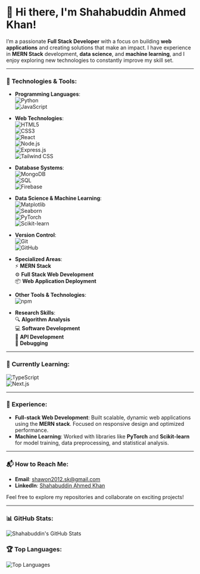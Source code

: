 # 👋 Hi there, I'm **Shahabuddin Ahmed Khan**!

I’m a passionate **Full Stack Developer** with a focus on building **web applications** and creating solutions that make an impact. I have experience in **MERN Stack** development, **data science**, and **machine learning**, and I enjoy exploring new technologies to constantly improve my skill set.

---

### 🔧 **Technologies & Tools**:

- **Programming Languages**:  
  ![Python](https://img.shields.io/badge/Python-3776AB?style=flat&logo=python&logoColor=white)  
  ![JavaScript](https://img.shields.io/badge/JavaScript-F7DF1E?style=flat&logo=javascript&logoColor=black)  

- **Web Technologies**:  
  ![HTML5](https://img.shields.io/badge/HTML5-E34F26?style=flat&logo=html5&logoColor=white)  
  ![CSS3](https://img.shields.io/badge/CSS3-1572B6?style=flat&logo=css3&logoColor=white)  
  ![React](https://img.shields.io/badge/React-61DAFB?style=flat&logo=react&logoColor=black)  
  ![Node.js](https://img.shields.io/badge/Node.js-339933?style=flat&logo=node.js&logoColor=white)  
  ![Express.js](https://img.shields.io/badge/Express.js-000000?style=flat&logo=express&logoColor=white)  
  ![Tailwind CSS](https://img.shields.io/badge/TailwindCSS-38B2AC?style=flat&logo=tailwindcss&logoColor=white)

- **Database Systems**:  
  ![MongoDB](https://img.shields.io/badge/MongoDB-47A248?style=flat&logo=mongodb&logoColor=white)  
  ![SQL](https://img.shields.io/badge/SQL-00758F?style=flat&logo=postgresql&logoColor=white)  
  ![Firebase](https://img.shields.io/badge/Firebase-FFCA28?style=flat&logo=firebase&logoColor=black)

- **Data Science & Machine Learning**:  
  ![Matplotlib](https://img.shields.io/badge/Matplotlib-003B57?style=flat&logo=matplotlib&logoColor=white)  
  ![Seaborn](https://img.shields.io/badge/Seaborn-9E4F96?style=flat&logo=seaborn&logoColor=white)  
  ![PyTorch](https://img.shields.io/badge/PyTorch-EE4C2C?style=flat&logo=pytorch&logoColor=white)  
  ![Scikit-learn](https://img.shields.io/badge/Scikit--learn-F7931E?style=flat&logo=scikit-learn&logoColor=white)

- **Version Control**:  
  ![Git](https://img.shields.io/badge/Git-F05032?style=flat&logo=git&logoColor=white)  
  ![GitHub](https://img.shields.io/badge/GitHub-181717?style=flat&logo=github&logoColor=white)

- **Specialized Areas**:  
  ⚡ **MERN Stack**  
  ⚙️ **Full Stack Web Development**  
  📦 **Web Application Deployment**

- **Other Tools & Technologies**:  
  ![npm](https://img.shields.io/badge/npm-CB3837?style=flat&logo=npm&logoColor=white)

- **Research Skills**:  
  🔍 **Algorithm Analysis**  
  💻 **Software Development**  
  📡 **API Development**  
  🐞 **Debugging**

---

### 🌱 **Currently Learning**:
  ![TypeScript](https://img.shields.io/badge/TypeScript-3178C6?style=flat&logo=typescript&logoColor=white)  
  ![Next.js](https://img.shields.io/badge/Next.js-000000?style=flat&logo=next.js&logoColor=white)

---

### 💼 **Experience**:
- **Full-stack Web Development**: Built scalable, dynamic web applications using the **MERN stack**. Focused on responsive design and optimized performance.
- **Machine Learning**: Worked with libraries like **PyTorch** and **Scikit-learn** for model training, data preprocessing, and statistical analysis.

---

### 📬 **How to Reach Me**:
- **Email**: [shawon2012.sk@gmail.com](mailto:shawon2012.sk@gmail.com)  
- **LinkedIn**: [Shahabuddin Ahmed Khan](https://www.linkedin.com/in/shahabuddinahmedkhan/)

Feel free to explore my repositories and collaborate on exciting projects!

---

### 📊 **GitHub Stats**:

![Shahabuddin's GitHub Stats](https://github-readme-stats.vercel.app/api?username=ShahabuddinAhmedKhan&show_icons=true&theme=dark)

### 🏆 **Top Languages**:

![Top Languages](https://github-readme-stats.vercel.app/api/top-langs/?username=ShahabuddinAhmedKhan&layout=compact&theme=dark)
